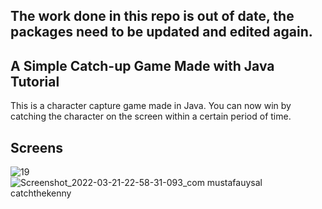 ## The work done in this repo is out of date, the packages need to be updated and edited again.

## A Simple Catch-up Game Made with Java Tutorial

This is a character capture game made in Java. You can now win by catching the character on the screen within a certain period of time.

## Screens

![19](https://user-images.githubusercontent.com/51384613/159356035-48417091-8a03-4a0f-ac55-9f7ecf135bfa.jpg)
![Screenshot_2022-03-21-22-58-31-093_com mustafauysal catchthekenny](https://user-images.githubusercontent.com/51384613/159356129-7efe2600-e50e-4625-a306-647e656e714f.jpg)

